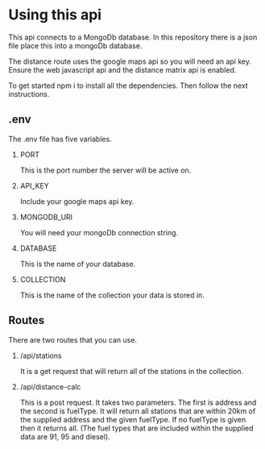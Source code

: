 # Using this api

<p>This api connects to a MongoDb database. In this repository there is a json file place this into a mongoDb database.</p>

<p>The distance route uses the google maps api so you will need an api key. Ensure the web javascript api and the distance matrix api is enabled.</p>

<p>To get started npm i to install all the dependencies. Then follow the next instructions.</p>

## .env

<p>The .env file has five variables.</p>

1. PORT
   <p>This is the port number the server will be active on.</p>

2. API_KEY
   <p>Include your google maps api key.</p>

3. MONGODB_URI
   <p>You will need your mongoDb connection string.</p>

4. DATABASE
   <p>This is the name of your database.</p>

5. COLLECTION
   <p>This is the name of the collection your data is stored in.</p>

## Routes

<p>There are two routes that you can use.</p>

1. /api/stations
   <p>It is a get request that will return all of the stations in the collection.</p>

2. /api/distance-calc
   <p>This is a post request. It takes two parameters. The first is address and the second is fuelType. It will return all stations that are within 20km of the supplied address and the given fuelType. If no fuelType is given then it returns all. (The fuel types that are included within the supplied data are 91, 95 and diesel).</p>
